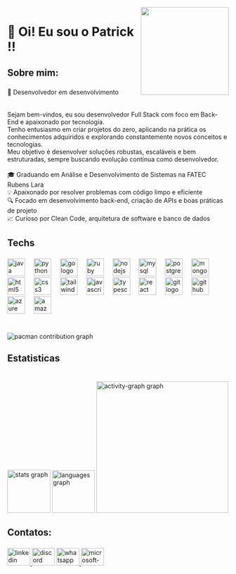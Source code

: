 <img align="right" height="200" src="https://media.giphy.com/media/XwY8z3pRrWlc2Lx1bi/giphy.gif?cid=ecf05e4781oa78jfhzj7v9kggl3vz6vodmnikwlr62z5pkgo&ep=v1_gifs_search&rid=giphy.gif&ct=g"  />

###

<h1 align="left">👋 Oi! Eu sou o Patrick !!</h1>

###

<h2 align="left">Sobre mim:</h2>

###

<p align="left">🚀 Desenvolvedor em desenvolvimento<br><br><br>Sejam bem-vindos, eu sou desenvolvedor Full Stack com foco em Back-End e apaixonado por tecnologia.<br>Tenho entusiasmo em criar projetos do zero, aplicando na prática os conhecimentos adquiridos e explorando constantemente novos conceitos e tecnologias.<br>Meu objetivo é desenvolver soluções robustas, escaláveis e bem estruturadas, sempre buscando evolução contínua como desenvolvedor.<br><br>🎓 Graduando em Análise e Desenvolvimento de Sistemas na FATEC Rubens Lara<br>💡 Apaixonado por resolver problemas com código limpo e eficiente<br>🔍 Focado em desenvolvimento back-end, criação de APIs e boas práticas de projeto<br>📈 Curioso por Clean Code, arquitetura de software e banco de dados</p>

###

<h2 align="left">Techs</h2>

###

<div align="left">
  <img src="https://cdn.jsdelivr.net/gh/devicons/devicon/icons/java/java-original.svg" height="40" alt="java logo"  />
  <img width="12" />
  <img src="https://cdn.jsdelivr.net/gh/devicons/devicon/icons/python/python-original.svg" height="40" alt="python logo"  />
  <img width="12" />
  <img src="https://cdn.jsdelivr.net/gh/devicons/devicon/icons/go/go-original.svg" height="40" alt="go logo"  />
  <img width="12" />
  <img src="https://cdn.jsdelivr.net/gh/devicons/devicon/icons/ruby/ruby-original.svg" height="40" alt="ruby logo"  />
  <img width="12" />
  <img src="https://cdn.jsdelivr.net/gh/devicons/devicon/icons/nodejs/nodejs-original.svg" height="40" alt="nodejs logo"  />
  <img width="12" />
  <img src="https://cdn.jsdelivr.net/gh/devicons/devicon/icons/mysql/mysql-original.svg" height="40" alt="mysql logo"  />
  <img width="12" />
  <img src="https://cdn.jsdelivr.net/gh/devicons/devicon/icons/postgresql/postgresql-original.svg" height="40" alt="postgresql logo"  />
  <img width="12" />
  <img src="https://cdn.jsdelivr.net/gh/devicons/devicon/icons/mongodb/mongodb-original.svg" height="40" alt="mongodb logo"  />
  <img width="12" />
  <img src="https://cdn.jsdelivr.net/gh/devicons/devicon/icons/html5/html5-original.svg" height="40" alt="html5 logo"  />
  <img width="12" />
  <img src="https://cdn.jsdelivr.net/gh/devicons/devicon/icons/css3/css3-original.svg" height="40" alt="css3 logo"  />
  <img width="12" />
  <img src="https://skillicons.dev/icons?i=tailwind" height="40" alt="tailwindcss logo"  />
  <img width="12" />
  <img src="https://cdn.jsdelivr.net/gh/devicons/devicon/icons/javascript/javascript-original.svg" height="40" alt="javascript logo"  />
  <img width="12" />
  <img src="https://cdn.jsdelivr.net/gh/devicons/devicon/icons/typescript/typescript-original.svg" height="40" alt="typescript logo"  />
  <img width="12" />
  <img src="https://cdn.jsdelivr.net/gh/devicons/devicon/icons/react/react-original.svg" height="40" alt="react logo"  />
  <img width="12" />
  <img src="https://cdn.jsdelivr.net/gh/devicons/devicon/icons/git/git-original.svg" height="40" alt="git logo"  />
  <img width="12" />
  <img src="https://skillicons.dev/icons?i=github" height="40" alt="github logo"  />
  <img width="12" />
  <img src="https://cdn.jsdelivr.net/gh/devicons/devicon/icons/azure/azure-original.svg" height="40" alt="azure logo"  />
  <img width="12" />
  <img src="https://skillicons.dev/icons?i=aws" height="40" alt="amazonwebservices logo"  />
</div>

###

<br clear="both">

<picture>
  <source media="(prefers-color-scheme: dark)" srcset="https://raw.githubusercontent.com/Patrick-Carlos/Patrick-Carlos/output/pacman-contribution-graph-dark.svg">
  <source media="(prefers-color-scheme: light)" srcset="https://raw.githubusercontent.com/Patrick-Carlos/Patrick-Carlos/output/pacman-contribution-graph.svg">
  <img alt="pacman contribution graph" src="https://raw.githubusercontent.com/Patrick-Carlos/Patrick-Carlos/output/pacman-contribution-graph.svg">
</picture>

###

<h2 align="left">Estatisticas</h2>

###

<br clear="both">

<div align="left">
  <img src="https://github-readme-stats.vercel.app/api?username=Patrick-Carlos&hide_title=false&hide_rank=false&show_icons=false&include_all_commits=true&count_private=true&disable_animations=false&theme=great-gatsby&locale=pt-br&hide_border=false&order=1" height="98" alt="stats graph"  />
  <img src="https://github-readme-stats.vercel.app/api/top-langs?username=Patrick-Carlos&locale=pt-br&hide_title=false&layout=compact&card_width=320&langs_count=12&theme=great-gatsby&hide_border=false&order=2" height="97" alt="languages graph"  />
  <img src="https://github-readme-activity-graph.vercel.app/graph?username=Patrick-Carlos&radius=16&theme=high-contrast&area=true&order=5" height="300" alt="activity-graph graph"  />
</div>

###

<h2 align="left">Contatos:</h2>

###

<div align="left">
  <a href="www.linkedin.com/in/patrickcsouzadev" target="_blank">
    <img src="https://raw.githubusercontent.com/maurodesouza/profile-readme-generator/master/src/assets/icons/social/linkedin/default.svg" width="52" height="40" alt="linkedin logo"  />
  </a>
  <img src="https://raw.githubusercontent.com/maurodesouza/profile-readme-generator/master/src/assets/icons/social/discord/default.svg" width="52" height="40" alt="discord logo"  />
  <a href="+55 13 99161-6105" target="_blank">
    <img src="https://raw.githubusercontent.com/maurodesouza/profile-readme-generator/master/src/assets/icons/social/whatsapp/default.svg" width="52" height="40" alt="whatsapp logo"  />
  </a>
  <a href="patrickcsouza.dev@outlook.com" target="_blank">
    <img src="https://raw.githubusercontent.com/maurodesouza/profile-readme-generator/master/src/assets/icons/social/microsoft-outlook/default.svg" width="52" height="40" alt="microsoft-outlook logo"  />
  </a>
</div>

###
